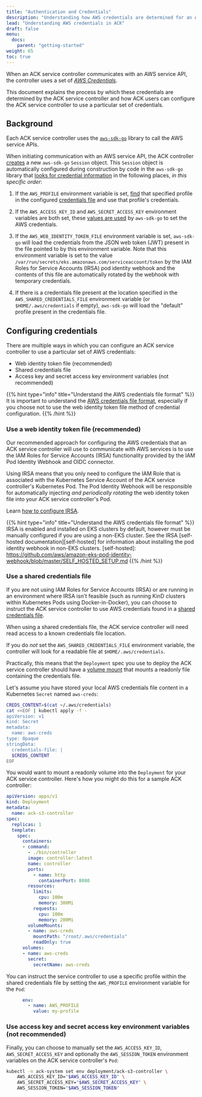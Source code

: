 ```yaml
---
title: "Authentication and Credentials"
description: "Understanding how AWS credentials are determined for an ACK controller"
lead: "Understanding AWS credentials in ACK"
draft: false
menu:
  docs:
    parent: "getting-started"
weight: 65
toc: true
---
```


When an ACK service controller communicates with an AWS service API, the
controller uses a set of [*AWS Credentials*][aws-creds].

This document explains the process by which these credentials are determined by
the ACK service controller and how ACK users can configure the ACK service
controller to use a particular set of credentials.

[aws-creds]: https://docs.aws.amazon.com/general/latest/gr/aws-sec-cred-types.html

## Background

Each ACK service controller uses the [`aws-sdk-go`][aws-sdk-go] library to call
the AWS service APIs.

When initiating communication with an AWS service API, the ACK controller
[creates][rt-new-sess] a new `aws-sdk-go` `Session` object. This `Session`
object is automatically configured during construction by code in the
`aws-sdk-go` library that [looks for credential information][look-creds] in the
following places, *in this specific order*:

1. If the `AWS_PROFILE` environment variable is set, [find][prof-find] that
   specified profile in the configured [credentials file][creds-file] and use
   that profile's credentials.

2. If the `AWS_ACCESS_KEY_ID` and `AWS_SECRET_ACCESS_KEY` environment variables
   are both set, these [values are used][env-find] by `aws-sdk-go` to set the
   AWS credentials.

3. If the `AWS_WEB_IDENTITY_TOKEN_FILE` environment variable is set,
   `aws-sdk-go` will load the credentials from the JSON web token (JWT) present
   in the file pointed to by this environment variable. Note that this
   environment variable is set to the value
   `/var/run/secrets/eks.amazonaws.com/serviceaccount/token` by the IAM Roles
   for Service Accounts (IRSA) pod identity webhook and the contents of this
   file are automatically rotated by the webhook with temporary credentials.

4. If there is a credentials file present at the location specified in the
   `AWS_SHARED_CREDENTIALS_FILE` environment variable (or
   `$HOME/.aws/credentials` if empty), `aws-sdk-go` will load the "default"
   profile present in the credentials file.

[rt-new-sess]: https://github.com/aws-controllers-k8s/runtime/blob/7abfd4e9bf9c835b76e06603617cae50c39af42e/pkg/runtime/session.go#L58
[look-creds]: https://github.com/aws/aws-sdk-go/blob/2c3daca245ce07c2e12beb7ccbf6ce4cf7a97c5a/aws/session/credentials.go#L19
[prof-find]: https://github.com/aws/aws-sdk-go/blob/2c3daca245ce07c2e12beb7ccbf6ce4cf7a97c5a/aws/session/credentials.go#L85
[creds-file]: https://docs.aws.amazon.com/cli/latest/userguide/cli-configure-files.html
[env-find]: https://github.com/aws/aws-sdk-go/blob/2c3daca245ce07c2e12beb7ccbf6ce4cf7a97c5a/aws/credentials/env_provider.go#L41-L69
[aws-sdk-go]: https://github.com/aws/aws-sdk-go/

## Configuring credentials

There are multiple ways in which you can configure an ACK service controller to
use a particular set of AWS credentials:

* Web identity token file (recommended)
* Shared credentials file
* Access key and secret access key environment variables (not recommended)

{{% hint type="info" title="Understand the AWS credentials file format" %}}
It is important to understand the [AWS credentials file format](https://docs.aws.amazon.com/cli/latest/userguide/cli-configure-files.html),
especially if you choose not to use the web identity token file method of
credential configuration.
{{% /hint %}}

### Use a web identity token file (recommended)

Our recommended approach for configuring the AWS credentials that an ACK
service controller will use to communicate with AWS services is to use the IAM
Roles for Service Accounts (IRSA) functionality provided by the IAM Pod
Identity Webhook and OIDC connector.

Using IRSA means that you only need to configure the IAM Role that is
associated with the Kubernetes Service Account of the ACK service controller's
Kubernetes Pod. The Pod Identity Webhook will be responsible for automatically
injecting *and periodically rotating* the web identity token file into your ACK
service controller's Pod.

Learn [how to configure IRSA][conf-irsa].

[conf-irsa]: ../irsa/

{{% hint type="info" title="Understand the AWS credentials file format" %}}
IRSA is enabled and installed on EKS clusters by default, however must be
manually configured if you are using a non-EKS cluster. See the IRSA
[self-hosted documentation][self-hosted] for information about installing the
pod identity webhook in non-EKS clusters.
[self-hosted]: https://github.com/aws/amazon-eks-pod-identity-webhook/blob/master/SELF_HOSTED_SETUP.md
{{% /hint %}}

### Use a shared credentials file

If you are not using IAM Roles for Service Accounts (IRSA) or are running in an
environment where IRSA isn't feasible (such as running KinD clusters within
Kubernetes Pods using Docker-in-Docker), you can choose to instruct the ACK
service controller to use AWS credentials found in a
[shared credentials file][creds-file].

When using a shared credentials file, the ACK service controller will need read
access to a known credentials file location.

If you do *not* set the `AWS_SHARED_CREDENTIALS_FILE` environment variable, the
controller will look for a readable file at `$HOME/.aws/credentials`.

Practically, this means that the `Deployment` spec you use to deploy the ACK
service controller should have a [volume mount][k8s-mount] that mounts a
readonly file containing the credentials file.

Let's assume you have stored your local AWS credentials file content in a
Kubernetes `Secret` named `aws-creds`:

```bash
CREDS_CONTENT=$(cat ~/.aws/credentials)
cat <<EOF | kubectl apply -f -
apiVersion: v1
kind: Secret
metadata:
  name: aws-creds
type: Opaque
stringData:
  credentials-file: |
  $CREDS_CONTENT
EOF
```

You would want to mount a readonly volume into the `Deployment` for your ACK
service controller. Here's how you might do this for a sample ACK controller:

```yaml
apiVersion: apps/v1
kind: Deployment
metadata:
  name: ack-s3-controller
spec:
  replicas: 1
  template:
    spec:
      containers:
      - command:
        - ./bin/controller
        image: controller:latest
        name: controller
        ports:
          - name: http
            containerPort: 8080
        resources:
          limits:
            cpu: 100m
            memory: 300Mi
          requests:
            cpu: 100m
            memory: 200Mi
        volumeMounts:
        - name: aws-creds
          mountPath: "/root/.aws/credentials"
          readOnly: true
      volumes:
      - name: aws-creds
        secret:
          secretName: aws-creds
```

You can instruct the service controller to use a specific profile within the
shared credentials file by setting the `AWS_PROFILE` environment variable for
the `Pod`:

```yaml
      env:
        - name: AWS_PROFILE
          value: my-profile
```

[k8s-mount]: https://kubernetes.io/docs/concepts/storage/volumes/
[cm-volume]: https://kubernetes.io/docs/concepts/storage/volumes/#configmap
[cm]: https://kubernetes.io/docs/tasks/configure-pod-container/configure-pod-configmap/

### Use access key and secret access key environment variables (not recommended)

Finally, you can choose to manually set the `AWS_ACCESS_KEY_ID`,
`AWS_SECRET_ACCESS_KEY` and optionally the `AWS_SESSION_TOKEN` environment
variables on the ACK service controller's `Pod`:

```bash
kubectl -n ack-system set env deployment/ack-s3-controller \
    AWS_ACCESS_KEY_ID="$AWS_ACCESS_KEY_ID" \
    AWS_SECRET_ACCESS_KEY="$AWS_SECRET_ACCESS_KEY" \
    AWS_SESSION_TOKEN="$AWS_SESSION_TOKEN"
```
